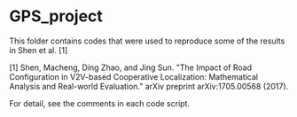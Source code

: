 # GPS_project
This folder contains codes that were used to reproduce some of the results in Shen et al. [1]

[1] Shen, Macheng, Ding Zhao, and Jing Sun. "The Impact of Road Configuration in V2V-based Cooperative Localization: Mathematical Analysis and Real-world Evaluation." arXiv preprint arXiv:1705.00568 (2017).

For detail, see the comments in each code script.
